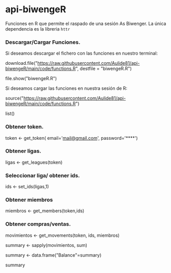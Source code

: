 # api-biwengeR

Funciones en R que permite el raspado de una sesión As Biwenger. La única dependencia es la libreria `httr`

### Descargar/Cargar Funciones.

Si deseamos descargar el fichero con las funciones en nuestro terminal:

download.file("https://raw.githubusercontent.com/Aulide81/api-biwengeR/main/code/functions.R", destfile = "biwengeR.R")

file.show("biwengeR.R")

Si deseamos cargar las funciones en nuestra sesión de R:

 source("https://raw.githubusercontent.com/Aulide81/api-biwengeR/main/code/functions.R")
 
 list()

### Obtener token.

token <- get_token( email='mail@gmail.com', password='****')

### Obtener ligas.

ligas <- get_leagues(token)

### Seleccionar liga/ obtener ids.

ids <- set_ids(ligas,1)

### Obtener miembros

miembros <- get_members(token,ids)

### Obtener compras/ventas.

movimientos <- get_movements(token, ids, miembros)

summary <- sapply(movimientos, sum)

summary <- data.frame("Balance"=summary)

summary
